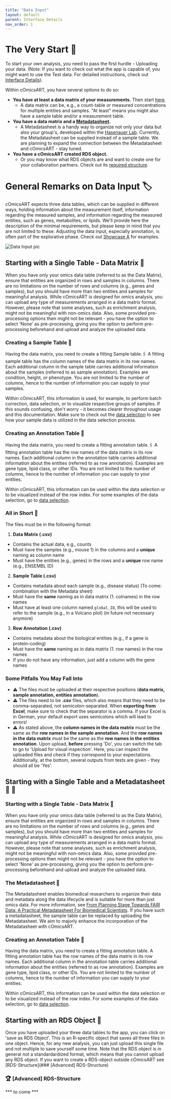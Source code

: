 ```yaml
---
title: "Data Input"
layout: default
parent: Interface Details
nav_order: 1
---
```



# The Very Start 🚀
To start your own analysis, you need to pass the first hurdle - Uploading your data. (Note: If you want to check out what the app is capable of, you might want to use the Test data. For detailed instructions, check out [Interface Details](interface-details/selection.md)).

Within cOmicsART, you have several options to do so:

- **You have at least a data matrix of your measurements.** Then start [here](#starting-with-a-single-table).
  - A data matrix can be, e.g., a count-table or measured concentrations for multiple entities and samples. "At least" means you might also have a sample table and/or a measurement table.
- **You have a data matrix and a [Metadatasheet](https://www.nature.com/articles/s41597-024-03349-2).**
  - A Metadatasheet is a handy way to organize not only your data but also your group's, developed within the [Hasenauer Lab](https://www.mathematics-and-life-sciences.uni-bonn.de/en/research/hasenauer-group). Currently, the Metadatasheet can be supplied instead of a sample table. We are planning to expand the connection between the Metadatasheet and cOmicsART - stay tuned.
- **You have a cOmicsART created RDS object.**
  - Or you may know what RDS objects are and want to create one for your collaboration partners. Check out its [required structure](#advanced-rds-structure).

# General Remarks on Data Input 🏷️
cOmicsART expects three data tables, which can be supplied in different ways, holding information about the measurement itself, information regarding the measured samples, and information regarding the measured entities, such as genes, metabolites, or lipids. We'll provide here the description of the minimal requirements, but please keep in mind that you are not limited to these. Adjusting the data input, especially annotation, is often part of the explorative phase. Check out [Showcase A](showcases/showcase-a.md) for examples.

![Data Input pic](/OmicShiny/assets/images/DataInputShiny.png)

## Starting with a Single Table - Data Matrix 📝
When you have only your omics data table (referred to as the Data Matrix), ensure that entities are organized in rows and samples in columns. There are no limitations on the number of rows and columns (e.g., genes and samples), but you should have more than two entities and samples for meaningful analysis. While cOmicsART is designed for omics analysis, you can upload any type of measurements arranged in a data matrix format. However, please note that some analyses, such as enrichment analysis, might not be meaningful with non-omics data. Also, some provided pre-processing options then might not be relevant - you have the option to select 'None' as pre-processing, giving you the option to perform pre-processing beforehand and upload and analyze the uploaded data.

### Creating a Sample Table 🔧
Having the data matrix, you need to create a fitting Sample table.🖇️ A fitting sample table has the column names of the data matrix in its row names. Each additional column in the sample table carries additional information about the samples (referred to as sample annotation). Examples are condition, height, or phenotype. You are not limited to the number of columns, hence to the number of information you can supply to your samples. 

Within cOmicsART, this information is used, for example, to perform batch correction, data selection, or to visualize respective groups of samples. If this sounds confusing, don't worry - it becomes clearer throughout usage and this documentation. Make sure to check out the [data selection](selection.md) to see how your sample data is utilized in the data selection process.

### Creating an Annotation Table 🔧
Having the data matrix, you need to create a fitting annotation table.🖇️ A fitting annotation table has the row names of the data matrix in its row names. Each additional column in the annotation table carries additional information about the entities (referred to as row annotation). Examples are gene type, lipid class, or other IDs. You are not limited to the number of columns, hence to the number of information you can supply to your entities.

Within cOmicsART, this information can be used within the data selection or to be visualized instead of the row index. For some examples of the data selection, go to [data selection](selection.md).

### All in Short 🎁
The files must be in the following format:<br>
1. **Data Matrix (.csv)** <br>
  - Contains the actual data, e.g., counts<br>
  - Must have the samples (e.g., mouse 1) in the columns and a **unique** naming as column name<br>
  - Must have the entities (e.g., genes) in the rows and a **unique** row name (e.g., ENSEMBL ID)<br>
2. **Sample Table (.csv)** <br>
  - Contains metadata about each sample (e.g., disease status) (To come: combination with the Metadata sheet)<br>
  - Must have the **same** naming as in data matrix (1. colnames) in the row names<br>
  - Must have at least one column named `global_ID`, this will be used to refer to the sample (e.g., in a Volcano plot) (in future not necessary anymore)<br>
3. **Row Annotation (.csv)** <br>
  - Contains metadata about the biological entities (e.g., if a gene is protein-coding)<br>
  - Must have the **same** naming as in data matrix (1. row names) in the row names<br>
  - If you do not have any information, just add a column with the gene names<br>

### Some Pitfalls You May Fall Into
- ⚠️ The files must be uploaded at their respective positions (**data matrix, sample annotation, entities annotation**).
- ⚠️ The files need to be **.csv** files, which also means that they need to be comma-separated, not semicolon-separated. When **exporting from Excel**, make sure to check that the separator is a comma. If your Excel is in German, your default export uses semicolons which will lead to errors!
- ⚠️ As stated above, the **column names in the data matrix** must be the same as the **row names in the sample annotation**. And the **row names in the data matrix** must be the same as the **row names in the entities annotation**. Upon upload, **before** pressing 'Do', you can switch the tab to go to 'Upload for visual inspection'. Here, you can inspect the uploaded files and check if they correspond to your expectations. Additionally, at the bottom, several outputs from tests are given - they should all be 'Yes'.

## Starting with a Single Table and a Metadatasheet 📝 📝

### Starting with a Single Table - Data Matrix 📝
When you have only your omics data table (referred to as the Data Matrix), ensure that entities are organized in rows and samples in columns. There are no limitations on the number of rows and columns (e.g., genes and samples), but you should have more than two entities and samples for meaningful analysis. While cOmicsART is designed for omics analysis, you can upload any type of measurements arranged in a data matrix format. However, please note that some analyses, such as enrichment analysis, might not be meaningful with non-omics data. Also, some provided pre-processing options then might not be relevant - you have the option to select 'None' as pre-processing, giving you the option to perform pre-processing beforehand and upload and analyze the uploaded data.

### The Metadatasheet 📝
The Metadatasheet enables biomedical researchers to organize their data and metadata along the data lifecycle and is suitable for more than just omics data. For more information, see [From Planning Stage Towards FAIR Data: A Practical Metadatasheet For Biomedical Scientists](https://www.nature.com/articles/s41597-024-03349-2). If you have such a metadatasheet, the sample table can be replaced by uploading the Metadatasheet. We aim to majorly enhance the incorporation of the Metadatasheet with cOmicsART.

### Creating an Annotation Table 🔧
Having the data matrix, you need to create a fitting annotation table. A fitting annotation table has the row names of the data matrix in its row names. Each additional column in the annotation table carries additional information about the entities (referred to as row annotation). Examples are gene type, lipid class, or other IDs. You are not limited to the number of columns, hence to the number of information you can supply to your entities.

Within cOmicsART, this information can be used within the data selection or to be visualized instead of the row index. For some examples of the data selection, go to [data selection](selection.md).

## Starting with an RDS Object 📝
Once you have uploaded your three data tables to the app, you can click on 'save as RDS Object'. This is an R-specific object that saves all three files in one object. Hence, for any new analysis, you can just upload this single file and not multiple to save yourself some time. Note that the RDS object is in general not a standardardized format, which means that you cannot upload any RDS object. If you want to create a RDS-object outside cOmicsART see [RDS-Structure](### [Advanced] RDS-Structure)

### 🏆 [Advanced] RDS-Structure
*** to come ***

